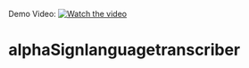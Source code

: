Demo Video:
[![Watch the video](https://img.youtube.com/vi/X_e-DJ95A_M/maxresdefault.jpg)](https://youtu.be/gVk7cZokCcw)  

# alphaSignlanguagetranscriber

